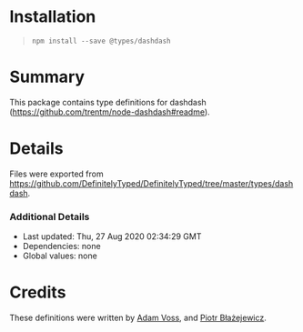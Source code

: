 # Installation
> `npm install --save @types/dashdash`

# Summary
This package contains type definitions for dashdash (https://github.com/trentm/node-dashdash#readme).

# Details
Files were exported from https://github.com/DefinitelyTyped/DefinitelyTyped/tree/master/types/dashdash.

### Additional Details
 * Last updated: Thu, 27 Aug 2020 02:34:29 GMT
 * Dependencies: none
 * Global values: none

# Credits
These definitions were written by [Adam Voss](https://github.com/adamvoss), and [Piotr Błażejewicz](https://github.com/peterblazejewicz).
